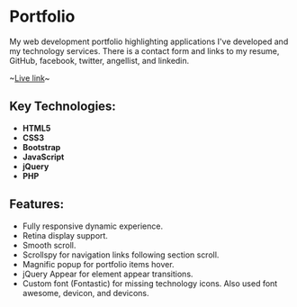 # Portfolio

My web development portfolio highlighting applications I've developed and my technology services. There is a contact form and links to my resume, GitHub, facebook, twitter, angellist, and linkedin.

~[Live link](https://www.youtube.com/watch?v=t3otBjVZzT0)~

## Key Technologies:
- **HTML5**
- **CSS3**
- **Bootstrap**
- **JavaScript**
- **jQuery**
- **PHP**

## Features:
- Fully responsive dynamic experience.
- Retina display support.
- Smooth scroll.
- Scrollspy for navigation links following section scroll.
- Magnific popup for portfolio items hover.
- jQuery Appear for element appear transitions.
- Custom font (Fontastic) for missing technology icons. Also used font awesome, devicon, and devicons.
